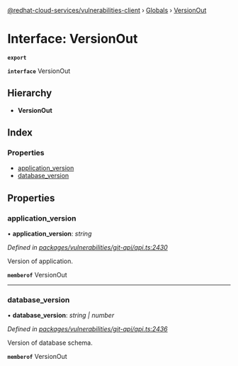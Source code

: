 [@redhat-cloud-services/vulnerabilities-client](../README.md) › [Globals](../globals.md) › [VersionOut](versionout.md)

# Interface: VersionOut

**`export`** 

**`interface`** VersionOut

## Hierarchy

* **VersionOut**

## Index

### Properties

* [application_version](versionout.md#application_version)
* [database_version](versionout.md#database_version)

## Properties

###  application_version

• **application_version**: *string*

*Defined in [packages/vulnerabilities/git-api/api.ts:2430](https://github.com/RedHatInsights/javascript-clients/blob/master/packages/vulnerabilities/git-api/api.ts#L2430)*

Version of application.

**`memberof`** VersionOut

___

###  database_version

• **database_version**: *string | number*

*Defined in [packages/vulnerabilities/git-api/api.ts:2436](https://github.com/RedHatInsights/javascript-clients/blob/master/packages/vulnerabilities/git-api/api.ts#L2436)*

Version of database schema.

**`memberof`** VersionOut
